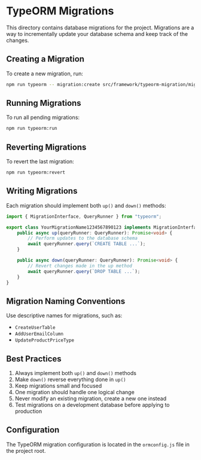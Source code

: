 # TypeORM Migrations

This directory contains database migrations for the project. Migrations are a way to incrementally update your database schema and keep track of the changes.

## Creating a Migration

To create a new migration, run:

```bash
npm run typeorm -- migration:create src/framework/typeorm-migration/migrations/YourMigrationName
```

## Running Migrations

To run all pending migrations:

```bash
npm run typeorm:run
```

## Reverting Migrations

To revert the last migration:

```bash
npm run typeorm:revert
```

## Writing Migrations

Each migration should implement both `up()` and `down()` methods:

```typescript
import { MigrationInterface, QueryRunner } from "typeorm";

export class YourMigrationName1234567890123 implements MigrationInterface {
    public async up(queryRunner: QueryRunner): Promise<void> {
        // Perform updates to the database schema
        await queryRunner.query(`CREATE TABLE ...`);
    }

    public async down(queryRunner: QueryRunner): Promise<void> {
        // Revert changes made in the up method
        await queryRunner.query(`DROP TABLE ...`);
    }
}
```

## Migration Naming Conventions

Use descriptive names for migrations, such as:
- `CreateUserTable`
- `AddUserEmailColumn`
- `UpdateProductPriceType`

## Best Practices

1. Always implement both `up()` and `down()` methods
2. Make `down()` reverse everything done in `up()`
3. Keep migrations small and focused
4. One migration should handle one logical change
5. Never modify an existing migration, create a new one instead
6. Test migrations on a development database before applying to production

## Configuration

The TypeORM migration configuration is located in the `ormconfig.js` file in the project root. 